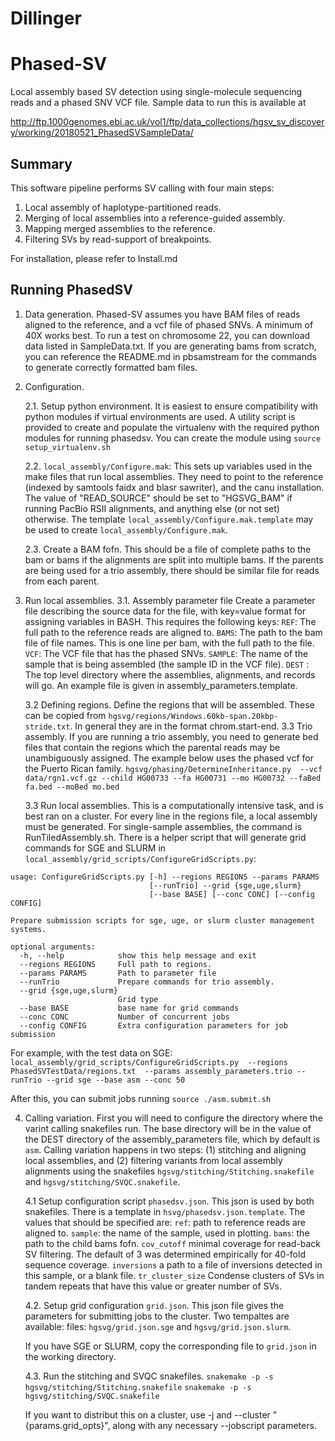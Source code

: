 # Dillinger
Phased-SV
=========

Local assembly based SV detection using single-molecule sequencing reads
and a phased SNV VCF file. Sample data to run this is available at

http://ftp.1000genomes.ebi.ac.uk/vol1/ftp/data_collections/hgsv_sv_discovery/working/20180521_PhasedSVSampleData/

Summary
-------

This software pipeline performs SV calling with four main steps:
1. Local assembly of haplotype-partitioned reads.
2. Merging of local assemblies into a reference-guided assembly.
3. Mapping merged assemblies to the reference.
4. Filtering SVs by read-support of breakpoints.


For installation, please refer to Install.md


Running PhasedSV
----------------

1. Data generation.
Phased-SV assumes you have BAM files of reads aligned to the
reference, and a vcf file of phased SNVs. A minimum of 40X works
best. To run a test on chromosome 22, you can download data listed in
SampleData.txt. If you are generating bams from scratch, you can
reference the README.md in pbsamstream for the commands to generate
correctly formatted bam files.
2. Configuration.

   2.1.  Setup python environment. It is easiest to ensure
    compatibility with python modules if virtual environments are
    used.  A utility script is provided to create and populate the
    virtualenv with the required python modules for running phasedsv.
    You can create the module using
 ```source setup_virtualenv.sh```

   2.2. `local_assembly/Configure.mak`:  This sets up variables
  used in the make files that run local assemblies. They need to point
  to the reference (indexed by samtools faidx and blasr sawriter), and
  the canu installation. The value of "READ_SOURCE" should be set to
  "HGSVG_BAM" if running PacBio RSII alignments, and anything else (or
  not set) otherwise. The template
  `local_assembly/Configure.mak.template` may be used  to create
  `local_assembly/Configure.mak`. 
  
   2.3. Create a BAM fofn.  This should be a file of complete paths to
	the bam or bams if the alignments are split into multiple bams. If
	the parents are being used for a trio assembly, there should be
	similar file for reads from each parent.
	
3. Run local assemblies.
  3.1. Assembly parameter file
Create a parameter file describing the source data for the
file, with key=value format for assigning variables in BASH. This
requires the following keys: 
   `REF`: The full path to the reference reads are aligned to. 
  `BAMS`: The path to the bam file of file names. This is one line per
	   bam, with the full path to the file. 
  `VCF`: The VCF file that has the phased SNVs. 
  `SAMPLE`: The name of the sample that is being assembled (the sample ID
	     in the VCF file).
  `DEST` : The top level directory where the assemblies, alignments, and records will go.
  An example file is given in assembly_parameters.template.

   3.2 Defining regions.
 Define the regions that will be assembled. These can be copied
 from `hgsvg/regions/Windows.60kb-span.20kbp-stride.txt`.  In general
 they are in the format chrom.start-end. 
 3.3 Trio assembly.
	   If you are running a trio assembly, you need to generate bed
	   files that contain the regions which the parental reads may be
	   unambiguously assigned.  The example below uses the phased vcf
	   for the Puerto Rican family.
`hgsvg/phasing/DetermineInheritance.py  --vcf data/rgn1.vcf.gz --child HG00733 --fa HG00731 --mo HG00732 --faBed fa.bed --moBed mo.bed`

   3.3 Run local assemblies. This is a computationally intensive task,
 and is best ran on a cluster. For every line in the regions file, a
 local assembly must be generated. For single-sample assemblies, the
 command is RunTiledAssembly.sh. There is a helper script that will
 generate grid commands for SGE and SLURM in `local_assembly/grid_scripts/ConfigureGridScripts.py`:
```
usage: ConfigureGridScripts.py [-h] --regions REGIONS --params PARAMS
                               [--runTrio] --grid {sge,uge,slurm}
                               [--base BASE] [--conc CONC] [--config CONFIG]

Prepare submission scripts for sge, uge, or slurm cluster management systems.

optional arguments:
  -h, --help            show this help message and exit
  --regions REGIONS     Full path to regions.
  --params PARAMS       Path to parameter file
  --runTrio             Prepare commands for trio assembly.
  --grid {sge,uge,slurm}
                        Grid type
  --base BASE           base name for grid commands
  --conc CONC           Number of concurrent jobs
  --config CONFIG       Extra configuration parameters for job submission
```
   For example, with the test data on SGE:
`local_assembly/grid_scripts/ConfigureGridScripts.py  --regions PhasedSVTestData/regions.txt  --params assembly_parameters.trio --runTrio --grid sge --base asm --conc 50`

After this, you can submit jobs running `source ./asm.submit.sh`

4. Calling variation.
First you will need to configure the directory where the varint
calling snakefiles run. The base directory will be in the value of the
DEST directory of the assembly_parameters file, which by default is
`asm`.
Calling variation happens in two steps: (1) stitching and aligning
local assemblies, and (2) filtering variants from local assembly
alignments using the snakefiles `hgsvg/stitching/Stitching.snakefile` and
`hgsvg/stitching/SVQC.snakefile`.

   4.1 Setup configuration script `phasedsv.json`. This json is used by
both snakefiles.
There is a template in `hsvg/phasedsv.json.template`. The values that
should be specified are:
 `ref`: path to reference reads are aligned to.
 `sample`: the name of the sample, used in plotting.
 `bams`: the path to the child bams fofn.
 `cov_cutoff` minimal coverage for read-back SV filtering. The default
 of 3 was determined empirically for 40-fold sequence coverage.
 `inversions` a path to a file of inversions detected in this
 sample, or a blank file.
 `tr_cluster_size` Condense clusters of SVs in tandem repeats that
 have this value or greater number of SVs.

   4.2. Setup grid configuration `grid.json`.
   This json file gives the parameters for submitting jobs to the
   cluster. Two tempaltes are available:
   files: `hgsvg/grid.json.sge` and `hgsvg/grid.json.slurm`.

   If you have SGE or SLURM, copy the corresponding file to `grid.json`
   in the working directory.

   4.3. Run the stitching and SVQC snakefiles.
   `snakemake -p -s hgsvg/stitching/Stitching.snakefile`
   `snakemake -p -s hgsvg/stitching/SVQC.snakefile`

	 If you want to distribut this on a cluster, use -j and --cluster
	 "{params.grid_opts}", along with any necessary --jobscript
	 parameters.   
